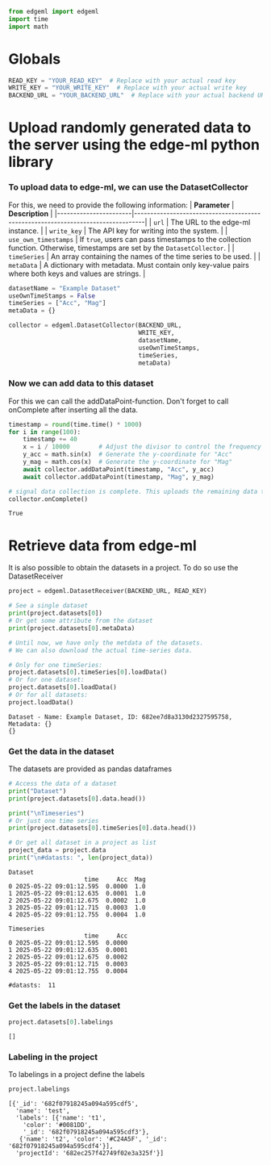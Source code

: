 ```python
from edgeml import edgeml
import time
import math
```

# Globals


```python
READ_KEY = "YOUR_READ_KEY"  # Replace with your actual read key
WRITE_KEY = "YOUR_WRITE_KEY"  # Replace with your actual write key
BACKEND_URL = "YOUR_BACKEND_URL"  # Replace with your actual backend URL
```

# Upload randomly generated data to the server using the edge-ml python library

### To upload data to edge-ml, we can use the DatasetCollector

For this, we need to provide the following information:
| **Parameter**         | **Description**                                                                 |
|-----------------------|---------------------------------------------------------------------------------|
| `url`                 | The URL to the edge-ml instance.                                                |
| `write_key`           | The API key for writing into the system.                                       |
| `use_own_timestamps`  | If `true`, users can pass timestamps to the collection function. Otherwise, timestamps are set by the `DatasetCollector`. |
| `timeSeries`          | An array containing the names of the time series to be used.                   |
| `metaData`            | A dictionary with metadata. Must contain only key-value pairs where both keys and values are strings. |


```python
datasetName = "Example Dataset"
useOwnTimeStamps = False
timeSeries = ["Acc", "Mag"]
metaData = {}

collector = edgeml.DatasetCollector(BACKEND_URL,
                                    WRITE_KEY,
                                    datasetName,
                                    useOwnTimeStamps,
                                    timeSeries,
                                    metaData)
```

### Now we can add data to this dataset

For this we can call the addDataPoint-function.
Don't forget to call onComplete after inserting all the data.


```python
timestamp = round(time.time() * 1000)
for i in range(100):
    timestamp += 40
    x = i / 10000        # Adjust the divisor to control the frequency of the wave
    y_acc = math.sin(x)  # Generate the y-coordinate for "Acc"
    y_mag = math.cos(x)  # Generate the y-coordinate for "Mag"
    await collector.addDataPoint(timestamp, "Acc", y_acc) 
    await collector.addDataPoint(timestamp, "Mag", y_mag) 

# signal data collection is complete. This uploads the remaining data to the server
collector.onComplete()
```




    True



# Retrieve data from edge-ml

It is also possible to obtain the datasets in a project. To do so use the DatasetReceiver


```python
project = edgeml.DatasetReceiver(BACKEND_URL, READ_KEY)

# See a single dataset
print(project.datasets[0])
# Or get some attribute from the dataset
print(project.datasets[0].metaData)

# Until now, we have only the metdata of the datasets.
# We can also download the actual time-series data.

# Only for one timeSeries:
project.datasets[0].timeSeries[0].loadData()
# Or for one dataset:
project.datasets[0].loadData()
# Or for all datasets:
project.loadData()
```

    Dataset - Name: Example Dataset, ID: 682ee7d8a3130d2327595758, Metadata: {}
    {}


### Get the data in the dataset
The datasets are provided as pandas dataframes


```python
# Access the data of a dataset
print("Dataset")
print(project.datasets[0].data.head())

print("\nTimeseries")
# Or just one time series
print(project.datasets[0].timeSeries[0].data.head())

# Or get all dataset in a project as list
project_data = project.data
print("\n#datasts: ", len(project_data))
```

    Dataset
                         time     Acc  Mag
    0 2025-05-22 09:01:12.595  0.0000  1.0
    1 2025-05-22 09:01:12.635  0.0001  1.0
    2 2025-05-22 09:01:12.675  0.0002  1.0
    3 2025-05-22 09:01:12.715  0.0003  1.0
    4 2025-05-22 09:01:12.755  0.0004  1.0
    
    Timeseries
                         time     Acc
    0 2025-05-22 09:01:12.595  0.0000
    1 2025-05-22 09:01:12.635  0.0001
    2 2025-05-22 09:01:12.675  0.0002
    3 2025-05-22 09:01:12.715  0.0003
    4 2025-05-22 09:01:12.755  0.0004
    
    #datasts:  11


### Get the labels in the dataset


```python
project.datasets[0].labelings
```




    []



### Labeling in the project
To labelings in a project define the labels


```python
project.labelings
```




    [{'_id': '682f07918245a094a595cdf5',
      'name': 'test',
      'labels': [{'name': 't1',
        'color': '#0081DD',
        '_id': '682f07918245a094a595cdf3'},
       {'name': 't2', 'color': '#C24A5F', '_id': '682f07918245a094a595cdf4'}],
      'projectId': '682ec257f42749f02e3a325f'}]




```python

```
